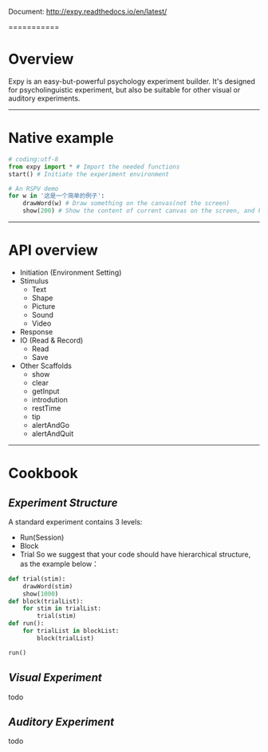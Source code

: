 Document: http://expy.readthedocs.io/en/latest/

===========
# Overview

Expy is an easy-but-powerful psychology experiment builder. It's designed for psycholinguistic experiment, but also be suitable for other visual or auditory experiments.

---
# Native example

```python
# coding:utf-8
from expy import * # Import the needed functions
start() # Initiate the experiment environment

# An RSPV demo
for w in '这是一个简单的例子':
    drawWord(w) # Draw something on the canvas(not the screen)
    show(200) # Show the content of current canvas on the screen, and keep for 200ms
```
---
# API overview

- Initiation (Environment Setting)
- Stimulus
    - Text
    - Shape
    - Picture
    - Sound
    - Video
- Response
- IO (Read & Record)
    - Read
    - Save
- Other Scaffolds
    - show
    - clear
    - getInput
    - introdution
    - restTime
    - tip
    - alertAndGo
    - alertAndQuit


---
# Cookbook
## *Experiment Structure*
A standard experiment contains 3 levels:
- Run(Session)
- Block
- Trial
So we suggest that your code should have hierarchical structure, as the example below：
```python
def trial(stim):
    drawWord(stim)
    show(1000)
def block(trialList):
    for stim in trialList:
        trial(stim)
def run():
    for trialList in blockList:
        block(trialList)

run()
```
## *Visual Experiment*
todo
## *Auditory Experiment*
todo
